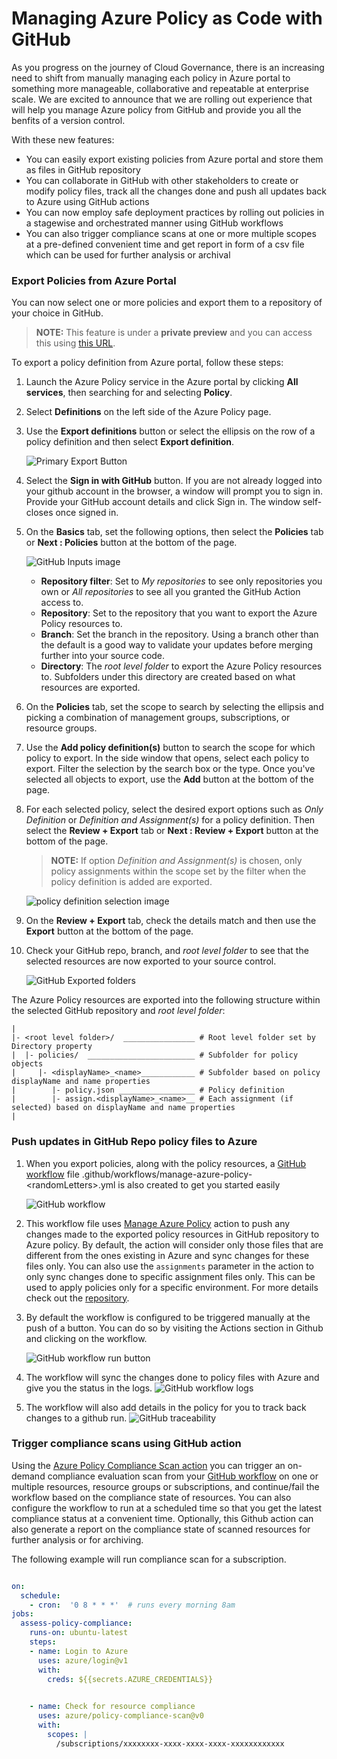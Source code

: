 # Managing Azure Policy as Code with GitHub

As you progress on the journey of Cloud Governance, there is an increasing need to shift from manually managing each policy in Azure portal to something more manageable, collaborative and repeatable at enterprise scale.  We are excited to announce that we are rolling out experience that will help you manage Azure policy from GitHub and provide you all the benfits of a version control. 

With these new features:
- You can easily export existing policies from Azure portal and store them as files in GitHub repository
- You can collaborate in GitHub with other stakeholders to create or modify policy files, track all the changes done and push all updates back to Azure using GitHub actions
- You can now employ safe deployment practices by rolling out policies in a stagewise and orchestrated manner using GitHub workflows
- You can also trigger compliance scans at one or more multiple scopes at a pre-defined convenient time and get report in form of a csv file which can be used for further analysis or archival 


### Export Policies from Azure Portal

You can now select one or more policies and export them to a repository of your choice in GitHub.


   > **NOTE:**
   > This feature is under a **private preview** and you can access this using [this URL](https://aka.ms/exportpolicy).

To export a policy definition from Azure portal, follow these steps:

1. Launch the Azure Policy service in the Azure portal by clicking **All services**, then searching
   for and selecting **Policy**.

1. Select **Definitions** on the left side of the Azure Policy page.

1. Use the **Export definitions** button or select the ellipsis on the row of a policy definition
   and then select **Export definition**.

    ![Primary Export Button](./_imgs/export-central.png)

1. Select the **Sign in with GitHub** button. If you are not already logged into your github account in the browser, a window will prompt you to sign in.  Provide your GitHub account details and click Sign in. The window self-closes once signed in.

1. On the **Basics** tab, set the following options, then select the **Policies** tab or **Next :
   Policies** button at the bottom of the page.

   ![GitHub Inputs image](./_imgs/github_controls.png)

   - **Repository filter**: Set to _My repositories_ to see only repositories you own or _All
     repositories_ to see all you granted the GitHub Action access to.
   - **Repository**: Set to the repository that you want to export the Azure Policy resources to.
   - **Branch**: Set the branch in the repository. Using a branch other than the default is a good
     way to validate your updates before merging further into your source code.
   - **Directory**: The _root level folder_ to export the Azure Policy resources to. Subfolders
     under this directory are created based on what resources are exported.
    

1. On the **Policies** tab, set the scope to search by selecting the ellipsis and picking a
   combination of management groups, subscriptions, or resource groups. 
   
1. Use the **Add policy definition(s)** button to search the scope for which policy to export. In
   the side window that opens, select each policy to export. Filter the selection by the search box
   or the type. Once you've selected all objects to export, use the **Add** button at the bottom of
   the page.

1. For each selected policy, select the desired export options such as _Only Definition_ or
   _Definition and Assignment(s)_ for a policy definition. Then select the **Review + Export** tab
   or **Next : Review + Export** button at the bottom of the page.

   > **NOTE:**
   > If option _Definition and Assignment(s)_ is chosen, only policy assignments within the scope
   > set by the filter when the policy definition is added are exported.

    ![policy definition selection image](./_imgs/definition-selection.png)

1. On the **Review + Export** tab, check the details match and then use the **Export** button at the
   bottom of the page.

1. Check your GitHub repo, branch, and _root level folder_ to see that the selected resources are
   now exported to your source control.

   ![GitHub Exported folders](./_imgs/github-exported-folders.png)

The Azure Policy resources are exported into the following structure within the selected GitHub
repository and _root level folder_:

```text
|
|- <root level folder>/  ________________ # Root level folder set by Directory property
|  |- policies/  ________________________ # Subfolder for policy objects
|     |- <displayName>_<name>____________ # Subfolder based on policy displayName and name properties
|        |- policy.json _________________ # Policy definition
|        |- assign.<displayName>_<name>__ # Each assignment (if selected) based on displayName and name properties
|
```



### Push updates in GitHub Repo policy files to Azure

1. When you export policies, along with the policy resources, a [GitHub workflow](https://docs.github.com/en/actions/configuring-and-managing-workflows/configuring-a-workflow#about-workflows) file  .github/workflows/manage-azure-policy-\<randomLetters\>.yml  is also created to get you started easily

    ![GitHub workflow](./_imgs/github-workflow.png)


2. This workflow file uses [Manage Azure Policy](https://github.com/marketplace/actions/manage-azure-policy) action to push any changes made to the exported policy resources in GitHub repository to Azure policy. By default, the action will consider only those files that are different from the ones existing in Azure and sync changes for these files only. You can also use the `assignments` parameter in the action to only sync changes done to specific assignment files only. This can be used to apply policies only for a specific environment. For more details check out the [repository](https://github.com/Azure/manage-azure-policy).

3. By default the workflow is configured to be triggered manually at the push of a button. You can do so by visiting the Actions section in Github and clicking on the workflow.

    ![GitHub workflow run button](./_imgs/run-workflow.png)

4. The workflow will sync the changes done to policy files with Azure and give you the status in the logs.
    ![GitHub workflow logs](./_imgs/results-log.png)

5. The workflow will also add details in the policy for you to track back changes to a github run.
    ![GitHub traceability](./_imgs/traceability-data.png)


### Trigger compliance scans using GitHub action

Using the [Azure Policy Compliance Scan action](https://github.com/marketplace/actions/azure-policy-compliance-scan) you can trigger an on-demand compliance evaluation scan from your [GitHub workflow](https://docs.github.com/en/actions/configuring-and-managing-workflows/configuring-a-workflow#about-workflows) on one or multiple resources, resource groups or subscriptions, and continue/fail the workflow based on the compliance state of resources. You can also  configure the workflow to run at a scheduled time so that you get the latest compliance status at a convenient time. Optionally, this Github action can also generate a report on the compliance state of scanned resources for further analysis or for archiving.

The following example will run compliance scan for a subscription. 

```yaml

on:
  schedule:    
    - cron:  '0 8 * * *'  # runs every morning 8am
jobs:
  assess-policy-compliance:    
    runs-on: ubuntu-latest
    steps:         
    - name: Login to Azure
      uses: azure/login@v1
      with:
        creds: ${{secrets.AZURE_CREDENTIALS}} 

    
    - name: Check for resource compliance
      uses: azure/policy-compliance-scan@v0
      with:
        scopes: |
          /subscriptions/xxxxxxxx-xxxx-xxxx-xxxx-xxxxxxxxxxxx

```
